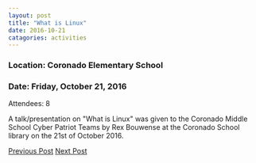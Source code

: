 ```yaml
---
layout: post
title: "What is Linux"
date: 2016-10-21
catagories: activities
---
```

### Location: Coronado Elementary School

### Date: Friday, October 21, 2016

Attendees: 8

A talk/presentation on "What is Linux" was given to the Coronado Middle School Cyber Patriot Teams by Rex Bouwense at the Coronado School library on the 21st of October 2016.

<footer>
<a href="http://cochiselinux.com/activities/WestEndFair2016" class="post-prev">Previous Post</a>  
<a href="http://cochiselinux.com/activities/SierraVistaInstallfest_2017-01-28" class="post-next">Next Post</a>
  </footer>
